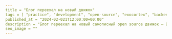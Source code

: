```yaml
---
title = "Блог переехал на новый движок"
tags = [ "practice", "development", "open-source", "exocortex", "backend", "python", "blog"]
published_at = "2024-02-021T12:00:00+00:00"
description = "Блог переехал на новый самописный open source движок — Brigid. Расскажу что поменялось и почему."
seo_image = ""
---
```

